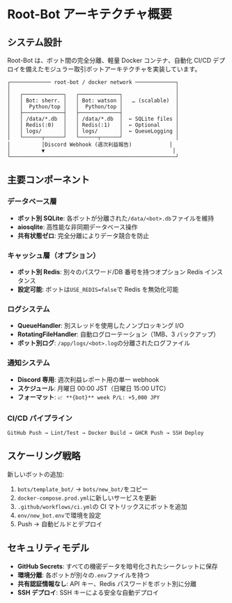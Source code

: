 # Root-Bot アーキテクチャ概要

## システム設計

Root-Bot は、ボット間の完全分離、軽量 Docker コンテナ、自動化 CI/CD デプロイを備えたモジュラー取引ボットアーキテクチャを実装しています。

```
┌───────────── root-bot / docker network ─────────────┐
│                                                     │
│   ┌─────────────┐   ┌─────────────┐                 │
│   │ Bot: sherr. │   │ Bot: watson │   … (scalable)  │
│   │  Python/top │   │  Python/top │                 │
│   ├─────────────┤   ├─────────────┤                 │
│   │ /data/*.db  │   │ /data/*.db  │  ← SQLite files │
│   │ Redis(:0)   │   │ Redis(:1)   │  ← Optional     │
│   │ logs/       │   │ logs/       │  ← QueueLogging │
│   └──────┬──────┘   └──────┬──────┘                 │
│          │Discord Webhook (週次利益報告)            │
│          ▼                                         │
└─────────────────────────────────────────────────────┘
```

## 主要コンポーネント

### データベース層

- **ボット別 SQLite**: 各ボットが分離された`/data/<bot>.db`ファイルを維持
- **aiosqlite**: 高性能な非同期データベース操作
- **共有状態ゼロ**: 完全分離によりデータ競合を防止

### キャッシュ層（オプション）

- **ボット別 Redis**: 別々のパスワード/DB 番号を持つオプション Redis インスタンス
- **設定可能**: ボットは`USE_REDIS=false`で Redis を無効化可能

### ログシステム

- **QueueHandler**: 別スレッドを使用したノンブロッキング I/O
- **RotatingFileHandler**: 自動ログローテーション（1MB、3 バックアップ）
- **ボット別ログ**: `/app/logs/<bot>.log`の分離されたログファイル

### 通知システム

- **Discord 専用**: 週次利益レポート用の単一 webhook
- **スケジュール**: 月曜日 00:00 JST（日曜日 15:00 UTC）
- **フォーマット**: `📈 **{bot}** week P/L: +5,000 JPY`

### CI/CD パイプライン

```
GitHub Push → Lint/Test → Docker Build → GHCR Push → SSH Deploy
```

## スケーリング戦略

新しいボットの追加:

1. `bots/template_bot/` → `bots/new_bot/`をコピー
2. `docker-compose.prod.yml`に新しいサービスを更新
3. `.github/workflows/ci.yml`の CI マトリックスにボットを追加
4. `env/new_bot.env`で環境を設定
5. Push → 自動ビルドとデプロイ

## セキュリティモデル

- **GitHub Secrets**: すべての機密データを暗号化されたシークレットに保存
- **環境分離**: 各ボットが別々の`.env`ファイルを持つ
- **共有認証情報なし**: API キー、Redis パスワードをボット別に分離
- **SSH デプロイ**: SSH キーによる安全な自動デプロイ
